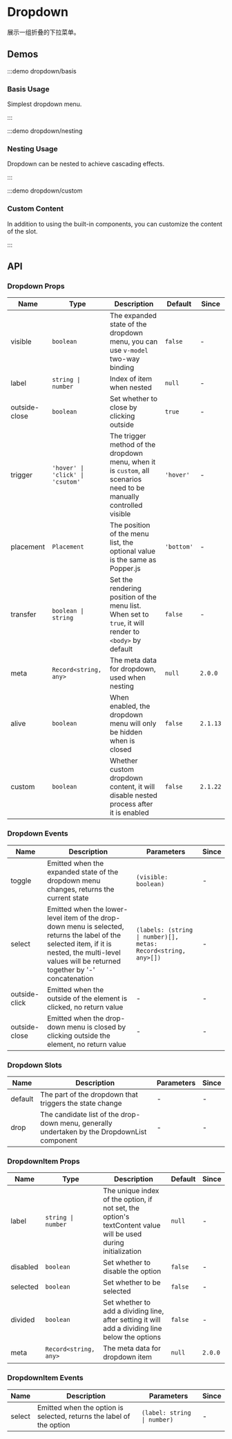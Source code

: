 # Dropdown

展示一组折叠的下拉菜单。

## Demos

:::demo dropdown/basis

### Basis Usage

Simplest dropdown menu.

:::

:::demo dropdown/nesting

### Nesting Usage

Dropdown can be nested to achieve cascading effects.

:::

:::demo dropdown/custom

### Custom Content

In addition to using the built-in components, you can customize the content of the slot.

:::

## API

### Dropdown Props

| Name          | Type                             | Description                                                                                                        | Default    | Since    |
| ------------- | -------------------------------- | ------------------------------------------------------------------------------------------------------------------ | ---------- | -------- |
| visible       | `boolean`                        | The expanded state of the dropdown menu, you can use `v-model` two-way binding                                     | `false`    | -        |
| label         | `string \| number`               | Index of item when nested                                                                                          | `null`     | -        |
| outside-close | `boolean`                        | Set whether to close by clicking outside                                                                           | `true`     | -        |
| trigger       | `'hover' \| 'click' \| 'csutom'` | The trigger method of the dropdown menu, when it is `custom`, all scenarios need to be manually controlled visible | `'hover'`  | -        |
| placement     | `Placement`                      | The position of the menu list, the optional value is the same as Popper.js                                         | `'bottom'` | -        |
| transfer      | `boolean \| string`              | Set the rendering position of the menu list. When set to `true`, it will render to `<body>` by default             | `false`    | -        |
| meta          | `Record<string, any>`            | The meta data for dropdown, used when nesting                                                                      | `null`     | `2.0.0`  |
| alive         | `boolean`                        | When enabled, the dropdown menu will only be hidden when is closed                                                 | `false`    | `2.1.13` |
| custom        | `boolean`                        | Whether custom dropdown content, it will disable nested process after it is enabled                                | `false`    | `2.1.22` |

### Dropdown Events

| Name          | Description                                                                                                                                                                                         | Parameters                                                     | Since |
| ------------- | --------------------------------------------------------------------------------------------------------------------------------------------------------------------------------------------------- | -------------------------------------------------------------- | ----- |
| toggle        | Emitted when the expanded state of the dropdown menu changes, returns the current state                                                                                                             | `(visible: boolean)`                                           | -     |
| select        | Emitted when the lower-level item of the drop-down menu is selected, returns the label of the selected item, if it is nested, the multi-level values will be returned together by '-' concatenation | `(labels: (string \| number)[], metas: Record<string, any>[])` | -     |
| outside-click | Emitted when the outside of the element is clicked, no return value                                                                                                                                 | -                                                              | -     |
| outside-close | Emitted when the drop-down menu is closed by clicking outside the element, no return value                                                                                                          | -                                                              | -     |

### Dropdown Slots

| Name    | Description                                                                                  | Parameters | Since |
| ------- | -------------------------------------------------------------------------------------------- | ---------- | ----- |
| default | The part of the dropdown that triggers the state change                                      | -          | -     |
| drop    | The candidate list of the drop-down menu, generally undertaken by the DropdownList component | -          | -     |

### DropdownItem Props

| Name     | Type                  | Description                                                                                                   | Default | Since   |
| -------- | --------------------- | ------------------------------------------------------------------------------------------------------------- | ------- | ------- |
| label    | `string \| number`    | The unique index of the option, if not set, the option's textContent value will be used during initialization | `null`  | -       |
| disabled | `boolean`             | Set whether to disable the option                                                                             | `false` | -       |
| selected | `boolean`             | Set whether to be selected                                                                                    | `false` | -       |
| divided  | `boolean`             | Set whether to add a dividing line, after setting it will add a dividing line below the options               | `false` | -       |
| meta     | `Record<string, any>` | The meta data for dropdown item                                                                               | `null`  | `2.0.0` |

### DropdownItem Events

| Name   | Description                                                          | Parameters                  | Since |
| ------ | -------------------------------------------------------------------- | --------------------------- | ----- |
| select | Emitted when the option is selected, returns the label of the option | `(label: string \| number)` | -     |
